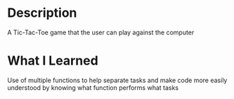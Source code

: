# Description
A Tic-Tac-Toe game that the user can play against the computer

# What I Learned
Use of multiple functions to help separate tasks and make code more easily understood by knowing what function performs what tasks
